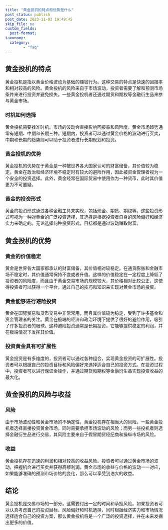 ```yaml
---
title: "黄金投机的特点和优势是什么"
post_status: publish
post_date: 2023-11-03 19:49:45
skip_file: no
custom_fields: 
  post-format: 
taxonomy:
  category:
        - "faq"
---
```


## 黄金投机的特点

黄金投机是指以黄金价格波动为基础的赚钱行为。这种交易的特点是快速的回报率和相对较高的风险。黄金投机的风险来自于市场波动，投资者需要了解和预测市场条件来进行投资并避免损失。一些黄金投机者还通过期货和期权等金融衍生品来参与黄金市场。

### 时机如何选择

黄金投机需要找准时机。市场的波动会直接影响回报率和风险度。黄金市场趋势通常有短期、中期和长期三种。短期内，投资者可以通过黄金价格的波动进行买卖，中期和长期的趋势则可以助于投资者进行长期规划和投资。

### 黄金投机的优势

黄金投机的优势在于黄金是一种被世界各大国家认可的财富储备，其价值较为稳定。黄金在政治和经济环境不稳定时有较大的避险作用，因此被资金管理者视为一个安全的投资选择。此外，黄金经常在国际贸易中使用作为一种货币，此时其价值更为不可置疑。

### 黄金的投资形式

黄金的投资形式通过各种金融工具来实现，包括现金、期货、期权等。这些投资形式可视为一种对黄金的广泛投资选择，其选择是根据投资者自身的风险偏好和经济实力来确定的。无论选择何种投资形式，目标都是通过波动赚取财富。

## 黄金投机的优势

### 黄金的价值稳定

黄金是世界各大国家都承认的财富储备，其价值相对较稳定。在通货膨胀和金融市场不稳定时，其价值通常保持不变或者升值。这样的价值稳定在一定程度上降低了投资者的风险度，而且由于黄金交易市场的规模较大，其价格相对比较公正，这使得投资者可以获得一个平台，通过自己的技巧和知识来实现对黄金市场的投资。

### 黄金能够进行避险投资

黄金在国际贸易和货币交易中非常常用，而且其价值较为稳定，受到了许多基金和资金管理者的关注。黄金在极端的经济和政治环境下提供了很好的避险作用，吸引了许多投资者的眼球。这种避险投资通常是长期投资，它能够提供稳定的利润，并在极端情况下发挥其价值。

### 投资黄金具有可扩展性

黄金投资是有多维度的，投资者可以通过各种组合，实现黄金投资的可扩展性。投资者可以根据自己的投资目标和风险偏好来选择适合自己的投资方式。在投资过程中，投资者可以进行保证金操作，并通过期货和期权等金融衍生品实现投资收益的最大化。

## 黄金投机的风险与收益

### 风险

由于市场波动性和黄金市场的不确定性，黄金投机存在相当大的风险。一些黄金投机者选择直接投资黄金市场，同时需要承担市场波动的风险；而另一些投机者则选择金融衍生品进行交易，其风险主要来自于假冒期货经纪商和操纵市场的风险。

### 收益

黄金投机存在迅速的利润和相对较高的收益风险。投资者可以通过黄金市场的波动，把握机会进行买卖并获得高额利润。黄金市场的收益与价格的波动一一对应，如果能够准确的预测市场价格的变化，那么可以享受到浩大的收益。

## 结论

黄金投机是交易市场的一部分，这需要付出一定的时间和承担风险。如果投资者可以认真考虑自己的投资目标、风险偏好和时机选择，同时根据经济实力和市场情况选择适合自己的投资方案，那么黄金投机将是一个广泛的投资选择，并在未来发掘出更多的价值。

